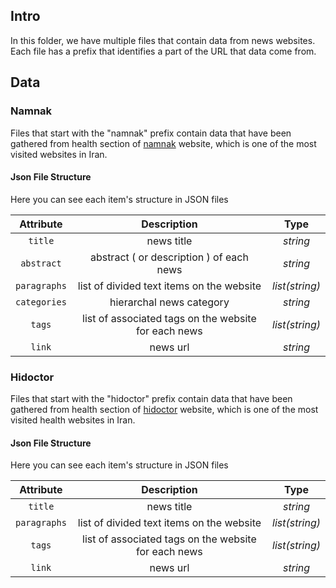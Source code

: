 
## Intro
In this folder, we have multiple files that contain data from news websites. Each file has a prefix that identifies a part of the URL that data come from.

## Data

### Namnak
Files that start with the "namnak" prefix contain data that have been gathered from health section of [namnak](https://namnak.com/) website, which is one of the most visited websites in Iran.

#### Json File Structure 
Here you can see each item's structure in JSON files

| Attribute     | Description   | Type  |
|:-------------:|:-------------:|:-----:|
| `title`       | news title    |*string*|
| `abstract`    | abstract ( or description ) of each news | *string*|
| `paragraphs`    | list of divided text items on the website | *list(string)*|
| `categories`    | hierarchal news category | *string*|
| `tags`    | list of associated tags on the website for each news| *list(string)*|
| `link`    |  news url | *string*|

### Hidoctor
Files that start with the "hidoctor" prefix contain data that have been gathered from health section of [hidoctor](https://www.hidoctor.ir/) website, which is one of the most visited health websites in Iran.

#### Json File Structure 
Here you can see each item's structure in JSON files

| Attribute     | Description   | Type  |
|:-------------:|:-------------:|:-----:|
| `title`       | news title    |*string*|
| `paragraphs`    | list of divided text items on the website | *list(string)*|
| `tags`    | list of associated tags on the website for each news| *list(string)*|
| `link`    |  news url | *string*|